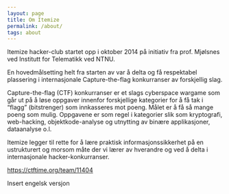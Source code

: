 ```yaml
---
layout: page
title: Om Itemize
permalink: /about/
tags: about
---
```


Itemize hacker-club startet opp i oktober 2014 på initiativ fra prof. Mjølsnes ved Institutt for Telematikk ved NTNU.

En hovedmålsetting helt fra starten av var å delta og få respektabel plassering
 i internasjonale Capture-the-flag konkurranser av forskjellig slag. 

Capture-the-flag (CTF) konkurranser er et slags cyberspace wargame som går ut på å løse oppgaver innenfor forskjellige kategorier for å få tak i “flagg” (bitstrenger) som innkasseres mot poeng. Målet er å få så mange poeng som mulig. Oppgavene er som regel i kategorier slik som kryptografi, web-hacking, objektkode-analyse og utnytting av binære applikasjoner, dataanalyse o.l.

Itemize legger til rette for å lære praktisk informasjonssikkerhet på en ustrukturert og morsom måte der vi lærer av hverandre og ved å delta i internasjonale hacker-konkurranser.

https://ctftime.org/team/11404


Insert engelsk versjon

